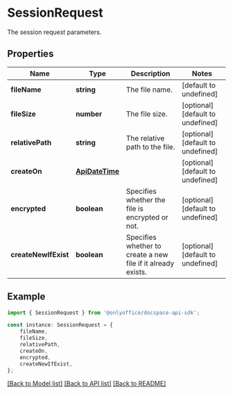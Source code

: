 # SessionRequest

The session request parameters.

## Properties

Name | Type | Description | Notes
------------ | ------------- | ------------- | -------------
**fileName** | **string** | The file name. | [default to undefined]
**fileSize** | **number** | The file size. | [optional] [default to undefined]
**relativePath** | **string** | The relative path to the file. | [optional] [default to undefined]
**createOn** | [**ApiDateTime**](ApiDateTime.md) |  | [optional] [default to undefined]
**encrypted** | **boolean** | Specifies whether the file is encrypted or not. | [optional] [default to undefined]
**createNewIfExist** | **boolean** | Specifies whether to create a new file if it already exists. | [optional] [default to undefined]

## Example

```typescript
import { SessionRequest } from '@onlyoffice/docspace-api-sdk';

const instance: SessionRequest = {
    fileName,
    fileSize,
    relativePath,
    createOn,
    encrypted,
    createNewIfExist,
};
```

[[Back to Model list]](../README.md#documentation-for-models) [[Back to API list]](../README.md#documentation-for-api-endpoints) [[Back to README]](../README.md)
